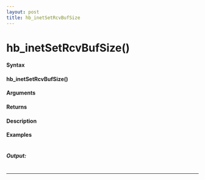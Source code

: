 ```yaml
---
layout: post
title: hb_inetSetRcvBufSize
---
```


# hb_inetSetRcvBufSize()


#### Syntax

#### hb_inetSetRcvBufSize()

#### Arguments

#### Returns

#### Description

#### Examples

```

```

##### Output:

```

```

---